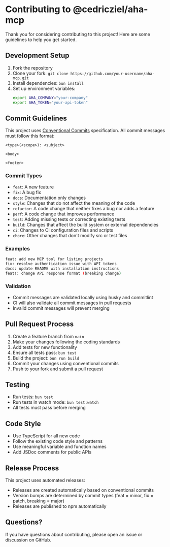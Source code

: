 # Contributing to @cedricziel/aha-mcp

Thank you for considering contributing to this project! Here are some guidelines to help you get started.

## Development Setup

1. Fork the repository
2. Clone your fork: `git clone https://github.com/your-username/aha-mcp.git`
3. Install dependencies: `bun install`
4. Set up environment variables:
   ```bash
   export AHA_COMPANY="your-company"
   export AHA_TOKEN="your-api-token"
   ```

## Commit Guidelines

This project uses [Conventional Commits](https://www.conventionalcommits.org/) specification. All commit messages must follow this format:

```
<type>(<scope>): <subject>

<body>

<footer>
```

### Commit Types

- `feat`: A new feature
- `fix`: A bug fix
- `docs`: Documentation only changes
- `style`: Changes that do not affect the meaning of the code
- `refactor`: A code change that neither fixes a bug nor adds a feature
- `perf`: A code change that improves performance
- `test`: Adding missing tests or correcting existing tests
- `build`: Changes that affect the build system or external dependencies
- `ci`: Changes to CI configuration files and scripts
- `chore`: Other changes that don't modify src or test files

### Examples

```bash
feat: add new MCP tool for listing projects
fix: resolve authentication issue with API tokens
docs: update README with installation instructions
feat!: change API response format (breaking change)
```

### Validation

- Commit messages are validated locally using husky and commitlint
- CI will also validate all commit messages in pull requests
- Invalid commit messages will prevent merging

## Pull Request Process

1. Create a feature branch from `main`
2. Make your changes following the coding standards
3. Add tests for new functionality
4. Ensure all tests pass: `bun test`
5. Build the project: `bun run build`
6. Commit your changes using conventional commits
7. Push to your fork and submit a pull request

## Testing

- Run tests: `bun test`
- Run tests in watch mode: `bun test:watch`
- All tests must pass before merging

## Code Style

- Use TypeScript for all new code
- Follow the existing code style and patterns
- Use meaningful variable and function names
- Add JSDoc comments for public APIs

## Release Process

This project uses automated releases:
- Releases are created automatically based on conventional commits
- Version bumps are determined by commit types (feat = minor, fix = patch, breaking = major)
- Releases are published to npm automatically

## Questions?

If you have questions about contributing, please open an issue or discussion on GitHub.